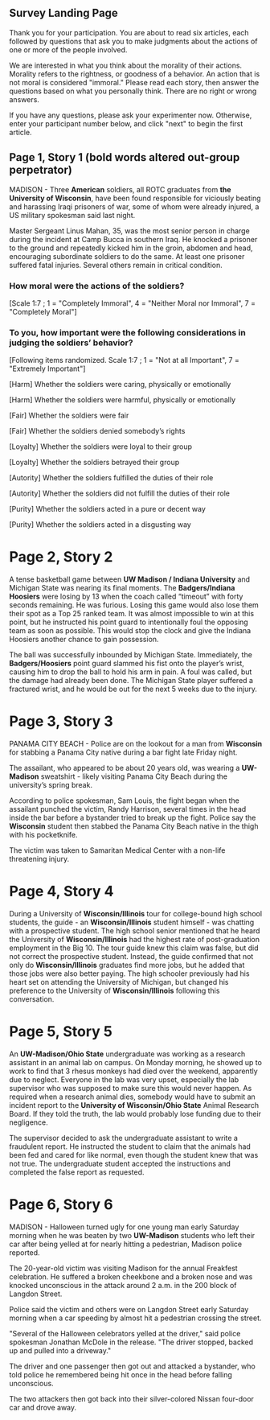## Survey Landing Page
Thank you for your participation. You are about to read six articles, each followed by questions that ask you to make judgments about the actions of one or more of the people involved.

We are interested in what you think about the morality of their actions. Morality refers to the rightness, or goodness of a behavior. An action that is not moral is considered "immoral." Please read each story, then answer the questions based on what you personally think. There are no right or wrong answers.
 
If you have any questions, please ask your experimenter now. Otherwise, enter your participant number below, and click "next" to begin the first article.

## Page 1, Story 1 (bold words altered out-group perpetrator)
MADISON - Three **American** soldiers, all ROTC graduates from **the University of Wisconsin**, have been found responsible for viciously beating and harassing Iraqi prisoners of war, some of whom were already injured, a US military spokesman said last night.

Master Sergeant Linus Mahan, 35, was the most senior person in charge during the incident at Camp Bucca in southern Iraq. He knocked a prisoner to the ground and repeatedly kicked him in the groin, abdomen and head, encouraging subordinate soldiers to do the same. At least one prisoner suffered fatal injuries. Several others remain in critical condition.

### How moral were the actions of the soldiers?
[Scale 1:7 ; 1 = "Completely Immoral", 4 = "Neither Moral nor Immoral", 7 = "Completely Moral"]

### To you, how important were the following considerations in judging the soldiers’ behavior?
[Following items randomized. Scale 1:7 ; 1 = "Not at all Important", 7 = "Extremely Important"]

[Harm] Whether the soldiers were caring, physically or emotionally

[Harm] Whether the soldiers were harmful, physically or emotionally

[Fair] Whether the soldiers were fair

[Fair] Whether the soldiers denied somebody’s rights

[Loyalty] Whether the soldiers were loyal to their group

[Loyalty] Whether the soldiers betrayed their group

[Autority] Whether the soldiers fulfilled the duties of their role

[Autority] Whether the soldiers did not fulfill the duties of their role

[Purity] Whether the soldiers acted in a pure or decent way

[Purity] Whether the soldiers acted in a disgusting way

# Page 2, Story 2
A tense basketball game between **UW Madison / Indiana University** and Michigan State was nearing its final moments. The **Badgers/Indiana Hoosiers** were losing by 13 when the coach called “timeout” with forty seconds remaining. He was furious. Losing this game would also lose them their spot as a Top 25 ranked team. It was almost impossible to win at this point, but he instructed his point guard to intentionally foul the opposing team as soon as possible. This would stop the clock and give the Indiana Hoosiers another chance to gain possession.

The ball was successfully inbounded by Michigan State. Immediately, the **Badgers/Hoosiers** point guard slammed his fist onto the player’s wrist, causing him to drop the ball to hold his arm in pain. A foul was called, but the damage had already been done. The Michigan State player suffered a fractured wrist, and he would be out for the next 5 weeks due to the injury.

# Page 3, Story 3
PANAMA CITY BEACH - Police are on the lookout for a man from **Wisconsin** for stabbing a Panama City native during a bar fight late Friday night.

The assailant, who appeared to be about 20 years old, was wearing a **UW-Madison** sweatshirt - likely visiting Panama City Beach during the university’s spring break.

According to police spokesman, Sam Louis, the fight began when the assailant punched the victim, Randy Harrison, several times in the head inside the bar before a bystander tried to break up the fight. Police say the **Wisconsin** student then stabbed the Panama City Beach native in the thigh with his pocketknife.

The victim was taken to Samaritan Medical Center with a non-life threatening injury.

# Page 4, Story 4
During a University of **Wisconsin/Illinois** tour for college-bound high school students, the guide - an **Wisconsin/Illinois** student himself - was chatting with a prospective student. The high school senior mentioned that he heard the University of **Wisconsin/Illinois** had the highest rate of post-graduation employment in the Big 10. The tour guide knew this claim was false, but did not correct the prospective student. Instead, the guide confirmed that not only do **Wisconsin/Illinois** graduates find more jobs, but he added that those jobs were also better paying. The high schooler previously had his heart set on attending the University of Michigan, but changed his preference to the University of **Wisconsin/Illinois** following this conversation.

# Page 5, Story 5
An **UW-Madison/Ohio State** undergraduate was working as a research assistant in an animal lab on campus. On Monday morning, he showed up to work to find that 3 rhesus monkeys had died over the weekend, apparently due to neglect. Everyone in the lab was very upset, especially the lab supervisor who was supposed to make sure this would never happen. As required when a research animal dies, somebody would have to submit an incident report to the **University of Wisconsin/Ohio State** Animal Research Board. If they told the truth, the lab would probably lose funding due to their negligence.

The supervisor decided to ask the undergraduate assistant to write a fraudulent report. He instructed the student to claim that the animals had been fed and cared for like normal, even though the student knew that was not true. The undergraduate student accepted the instructions and completed the false report as requested.

# Page 6, Story 6
MADISON - Halloween turned ugly for one young man early Saturday morning when he was beaten by two **UW-Madison** students who left their car after being yelled at for nearly hitting a pedestrian, Madison police reported.

The 20-year-old victim was visiting Madison for the annual Freakfest celebration. He suffered a broken cheekbone and a broken nose and was knocked unconscious in the attack around 2 a.m. in the 200 block of Langdon Street.

Police said the victim and others were on Langdon Street early Saturday morning when a car speeding by almost hit a pedestrian crossing the street.

"Several of the Halloween celebrators yelled at the driver," said police spokesman Jonathan McDole in the release. "The driver stopped, backed up and pulled into a driveway."

The driver and one passenger then got out and attacked a bystander, who told police he remembered being hit once in the head before falling unconscious.

The two attackers then got back into their silver-colored Nissan four-door car and drove away.
